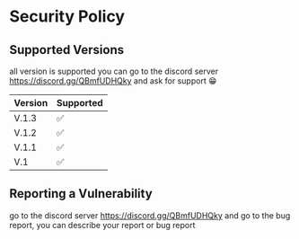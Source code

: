 # Security Policy

## Supported Versions

all version is supported you can go to the discord server https://discord.gg/QBmfUDHQky and ask for support 😁

| Version | Supported          |
| ------- | ------------------ |
| V.1.3   | :white_check_mark: |
| V.1.2   | :white_check_mark: |
| V.1.1   | :white_check_mark: |
| V.1     | :white_check_mark: |

## Reporting a Vulnerability

go to the discord server https://discord.gg/QBmfUDHQky and go to the bug report,
you can describe your report or bug report
